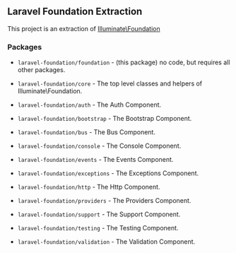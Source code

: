 ## Laravel Foundation Extraction

This project is an extraction of [Illuminate\Foundation](https://github.com/laravel/framework/tree/v5.7.3/src/Illuminate/Foundation)

### Packages

* `laravel-foundation/foundation` - (this package) no code, but requires all other packages.
* `laravel-foundation/core` - The top level classes and helpers of Illuminate\Foundation.


* `laravel-foundation/auth` - The Auth Component.
* `laravel-foundation/bootstrap` - The Bootstrap Component.
* `laravel-foundation/bus` - The Bus Component.
* `laravel-foundation/console` - The Console Component.
* `laravel-foundation/events` - The Events Component.
* `laravel-foundation/exceptions` - The Exceptions Component.
* `laravel-foundation/http` - The Http Component.
* `laravel-foundation/providers` - The Providers Component.
* `laravel-foundation/support` - The Support Component.
* `laravel-foundation/testing` - The Testing Component.
* `laravel-foundation/validation` - The Validation Component.